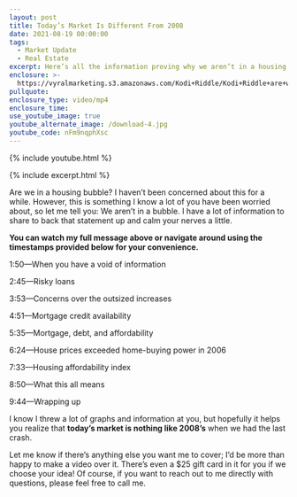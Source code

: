 ```yaml
---
layout: post
title: Today’s Market Is Different From 2008
date: 2021-08-19 00:00:00
tags:
  - Market Update
  - Real Estate
excerpt: Here’s all the information proving why we aren’t in a housing bubble.
enclosure: >-
  https://vyralmarketing.s3.amazonaws.com/Kodi+Riddle/Kodi+Riddle+are+we+in+a+housing+bubble.mp4
pullquote:
enclosure_type: video/mp4
enclosure_time:
use_youtube_image: true
youtube_alternate_image: /download-4.jpg
youtube_code: nFm9nqphXsc
---
```

{% include youtube.html %}

{% include excerpt.html %}

Are we in a housing bubble? I haven’t been concerned about this for a while. However, this is something I know a lot of you have been worried about, so let me tell you: We aren’t in a bubble. I have a lot of information to share to back that statement up and calm your nerves a little.

**You can watch my full message above or navigate around using the timestamps provided below for your convenience.**

1:50—When you have a void of information

2:45—Risky loans&nbsp;

3:53—Concerns over the outsized increases

4:51—Mortgage credit availability

5:35—Mortgage, debt, and affordability

6:24—House prices exceeded home-buying power in 2006

7:33—Housing affordability index

8:50—What this all means

9:44—Wrapping up

I know I threw a lot of graphs and information at you, but hopefully it helps you realize that **today’s market is nothing like 2008’s** when we had the last crash.&nbsp;

Let me know if there’s anything else you want me to cover; I’d be more than happy to make a video over it. There’s even a $25 gift card in it for you if we choose your idea\! Of course, if you want to reach out to me directly with questions, please feel free to call me.
